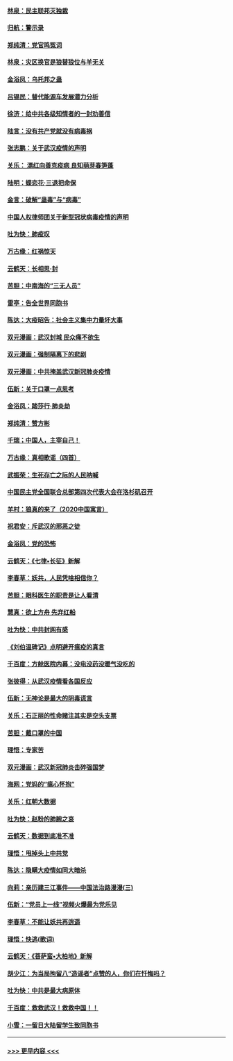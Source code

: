 #### [林泉：民主联邦灭独裁](../pages/nsc993/n11870998.md?t=02160856) 
#### [归航：警示录](../pages/nsc993/n11870963.md?t=02160856) 
#### [郑纯清：党官鸣冤词](../pages/nsc993/n11870938.md?t=02160856) 
#### [林泉：灾区换官是狼替狼位与羊无关](../pages/nsc993/n11870896.md?t=02160856) 
#### [金浴凤：乌托邦之蛊](../pages/nsc993/n11870879.md?t=02160856) 
#### [吕锡民：替代能源车发展潜力分析](../pages/nsc993/n11870656.md?t=02160856) 
#### [徐济：给中共各级知情者的一封劝善信](../pages/nsc993/n11868561.md?t=02160856) 
#### [陆言：没有共产党就没有病毒祸](../pages/nsc993/n11868232.md?t=02160856) 
#### [张志鹏：关于武汉疫情的声明](../pages/nsc993/n11867182.md?t=02160856) 
#### [关乐： 漂红向善克疫病 良知萌芽春笋蓬](../pages/nsc993/n11865710.md?t=02160856) 
#### [陆明：蝶恋花‧三退把命保](../pages/nsc993/n11865673.md?t=02160856) 
#### [金言：破解“蛊毒”与“病毒”](../pages/nsc993/n11864103.md?t=02160856) 
#### [中国人权律师团关于新型冠状病毒疫情的声明](../pages/nsc993/n11864249.md?t=02160856) 
#### [吐为快：肺疫叹](../pages/nsc993/n11864027.md?t=02160856) 
#### [万古缘：红祸惊天](../pages/nsc993/n11864079.md?t=02160856) 
#### [云鹤天：长相思‧封](../pages/nsc993/n11864006.md?t=02160856) 
#### [苦胆：中南海的“三无人员”](../pages/nsc993/n11862997.md?t=02160856) 
#### [雷亭：告全世界同胞书](../pages/nsc993/n11862572.md?t=02160856) 
#### [陈达：大疫昭告：社会主义集中力量坏大事](../pages/nsc993/n11859419.md?t=02160856) 
#### [双元漫画：武汉封城 民众痛不欲生](../pages/nsc993/n11859287.md?t=02160856) 
#### [双元漫画：强制隔离下的悲剧](../pages/nsc993/n11859244.md?t=02160856) 
#### [双元漫画：中共掩盖武汉新冠肺炎疫情](../pages/nsc993/n11858249.md?t=02160856) 
#### [伍新：关于口罩一点思考](../pages/nsc993/n11859195.md?t=02160856) 
#### [金浴凤：踏莎行‧肺炎劫](../pages/nsc993/n11858227.md?t=02160856) 
#### [郑纯清：赞方彬](../pages/nsc993/n11856803.md?t=02160856) 
#### [千瑞；中国人，主宰自己！](../pages/nsc993/n11856793.md?t=02160856) 
#### [万古缘：真相歌谣（四首）](../pages/nsc993/n11856263.md?t=02160856) 
#### [武振荣：生死存亡之际的人民呐喊](../pages/nsc993/n11856256.md?t=02160856) 
#### [中国民主党全国联合总部第四次代表大会在洛杉矶召开](../pages/nsc993/n11856344.md?t=02160856) 
#### [羊村：狼真的来了（2020中国寓言）](../pages/nsc993/n11856229.md?t=02160856) 
#### [祝君安：斥武汉的邪恶之徒](../pages/nsc993/n11855861.md?t=02160856) 
#### [金浴凤：党的恐怖](../pages/nsc993/n11855849.md?t=02160856) 
#### [云鹤天：《七律▪长征》新解](../pages/nsc993/n11855479.md?t=02160856) 
#### [李春草：妖共，人民凭啥相信你？](../pages/nsc993/n11855196.md?t=02160856) 
#### [苦胆：眼科医生的职责是让人看清](../pages/nsc993/n11853840.md?t=02160856) 
#### [慧真：欲上方舟 先弃红船](../pages/nsc993/n11853483.md?t=02160856) 
#### [吐为快：中共封网有感](../pages/nsc993/n11852575.md?t=02160856) 
#### [《刘伯温碑记》点明避开瘟疫的真言](../pages/nsc993/n11852128.md?t=02160856) 
#### [千百度：方舱医院内幕：没电没药没暖气没吃的](../pages/nsc993/n11850211.md?t=02160856) 
#### [张彼得：从武汉疫情看各国反应](../pages/nsc993/n11850102.md?t=02160856) 
#### [伍新：无神论是最大的阴毒谎言](../pages/nsc993/n11846129.md?t=02160856) 
#### [关乐：石正丽的性命赌注其实是空头支票](../pages/nsc993/n11846109.md?t=02160856) 
#### [苦胆：戴口罩的中国](../pages/nsc993/n11845576.md?t=02160856) 
#### [理悟：专家苦](../pages/nsc993/n11845564.md?t=02160856) 
#### [双元漫画：武汉新冠肺炎击碎强国梦](../pages/nsc993/n11843320.md?t=02160856) 
#### [海网：党妈的“瘟心怀抱”](../pages/nsc993/n11840740.md?t=02160856) 
#### [关乐：红朝大数据](../pages/nsc993/n11840675.md?t=02160856) 
#### [吐为快：赵粉的肺腑之哀](../pages/nsc993/n11840618.md?t=02160856) 
#### [云鹤天：数据到底准不准](../pages/nsc993/n11840325.md?t=02160856) 
#### [理悟：甩掉头上中共党](../pages/nsc993/n11838826.md?t=02160856) 
#### [陈达：隐瞒大疫情如同大暗杀](../pages/nsc993/n11838771.md?t=02160856) 
#### [向莉：亲历建三江事件——中国法治路漫漫(三)](../pages/nsc993/n11831825.md?t=02160856) 
#### [伍新：“党员上一线”视频火爆最为党乐见](../pages/nsc993/n11838200.md?t=02160856) 
#### [李春草：不能让妖共再逍遥](../pages/nsc993/n11838102.md?t=02160856) 
#### [理悟：快逃(歌词)](../pages/nsc993/n11838083.md?t=02160856) 
#### [云鹤天：《菩萨蛮▪大柏地》新解](../pages/nsc993/n11838059.md?t=02160856) 
#### [胡少江：为当局拘留八“造谣者”点赞的人，你们在忏悔吗？](../pages/nsc993/n11836801.md?t=02160856) 
#### [吐为快：中共是最大病原体](../pages/nsc993/n11836748.md?t=02160856) 
#### [千百度：救救武汉！救救中国！！](../pages/nsc993/n11836145.md?t=02160856) 
#### [小雪：一留日大陆留学生致同胞书](../pages/nsc993/n11834624.md?t=02160856) 

----
#### [ >>> 更早内容 <<< ](../indexes/nsc993-earlier.md)
